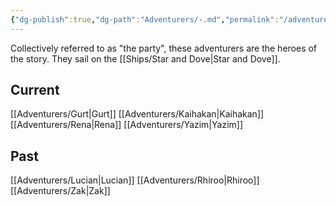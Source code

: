 ```yaml
---
{"dg-publish":true,"dg-path":"Adventurers/-.md","permalink":"/adventurers//","tags":["organisation"]}
---
```


Collectively referred to as "the party", these adventurers are the heroes of the story. They sail on the [[Ships/Star and Dove\|Star and Dove]].

## Current 
[[Adventurers/Gurt\|Gurt]]
[[Adventurers/Kaihakan\|Kaihakan]]
[[Adventurers/Rena\|Rena]]
[[Adventurers/Yazim\|Yazim]]

## Past
[[Adventurers/Lucian\|Lucian]] 
[[Adventurers/Rhiroo\|Rhiroo]]
[[Adventurers/Zak\|Zak]]
